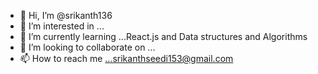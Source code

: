 - 👋 Hi, I’m @srikanth136
- 👀 I’m interested in ...
- 🌱 I’m currently learning ...React.js and Data structures and Algorithms
- 💞️ I’m looking to collaborate on ...
- 📫 How to reach me ...srikanthseedi153@gmail.com

<!---
srikanth136/srikanth136 is a ✨ special ✨ repository because its `README.md` (this file) appears on your GitHub profile.
You can click the Preview link to take a look at your changes.
--->
